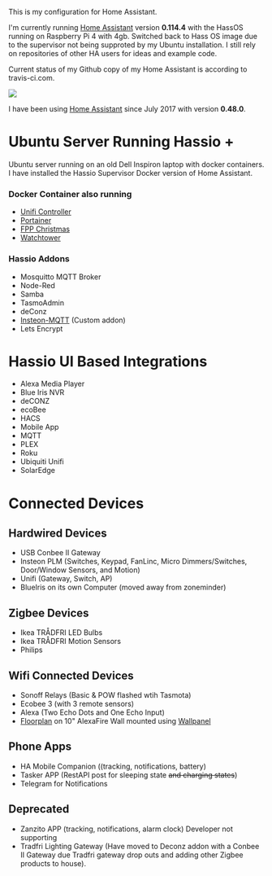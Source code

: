 This is my configuration for Home Assistant.

I'm currently running [Home Assistant](https://home-assistant.io) version __0.114.4__ with the HassOS running on Raspberry Pi 4 with 4gb. Switched back to Hass OS image due to the supervisor not being supproted by my Ubuntu installation.
I still rely on repositories of other HA users for ideas and example code. 

Current status of my Github copy of my Home Assistant is according to travis-ci.com.

<a href="https://travis-ci.com/djryan012/homeassistant-config"><img src="https://travis-ci.com/djryan012/homeassistant-config.svg?branch=master"/></a>

I have been using [Home Assistant](https://home-assistant.io) since July 2017 with version __0.48.0__.


# Ubuntu Server Running Hassio +
Ubuntu server running on an old Dell Inspiron laptop with docker containers. I have installed the Hassio Supervisor Docker version of Home Assistant.

### Docker Container also running
* <a href="https://unifi-network.ui.com/">Unifi Controller</a>
* <a href="* https://www.portainer.io/">Portainer</a>
* <a href= "https://github.com/FalconChristmas/fpp">FPP Christmas</a>
* <a href= "https://containrrr.dev/watchtower">Watchtower</a>

### Hassio Addons
* Mosquitto MQTT Broker 
* Node-Red
* Samba
* TasmoAdmin
* deConz
* <a href="https://github.com/TD22057/insteon-mqtt">Insteon-MQTT</a> (Custom addon)
* Lets Encrypt

# Hassio UI Based Integrations
* Alexa Media Player
* Blue Iris NVR
* deCONZ
* ecoBee
* HACS
* Mobile App
* MQTT
* PLEX
* Roku
* Ubiquiti Unifi
* SolarEdge

# Connected Devices
## Hardwired Devices
* USB Conbee II Gateway
* Insteon  PLM (Switches, Keypad, FanLinc, Micro Dimmers/Switches, Door/Window Sensors, and Motion)  
* Unifi (Gateway, Switch, AP)
* BlueIris on its own Computer (moved away from zoneminder)

## Zigbee Devices
* Ikea TRÅDFRI LED Bulbs
* Ikea TRÅDFRI Motion Sensors
* Philips 

## Wifi Connected Devices
* Sonoff Relays (Basic & POW flashed wtih Tasmota)
* Ecobee 3 (with 3 remote sensors)
* Alexa (Two Echo Dots and One Echo Input)
* <a href="https://github.com/pkozul/ha-floorplan">Floorplan</a> on 10" AlexaFire Wall mounted using <a href="https://github.com/thanksmister/wallpanel-android">Wallpanel</a>

## Phone Apps
* HA Mobile Companion ((tracking, notifications, battery)
* Tasker APP (RestAPI post for sleeping state ~~and charging states~~)
* Telegram for Notifications

## Deprecated
* Zanzito APP (tracking, notifications, alarm clock) Developer not supporting
* Tradfri Lighting Gateway (Have moved to Deconz addon with a Conbee II Gateway due Tradfri gateway drop outs and adding other Zigbee products to house).